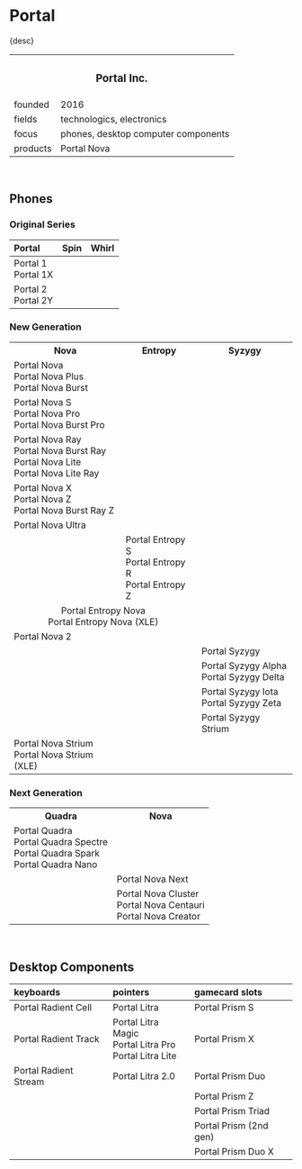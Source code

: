 # Portal

{desc}


<table>
  <tr>
    <th colspan="2"> <h3> Portal Inc. </h3> </th>
  </tr>
  <tr>
    <td> founded </td>
    <td> 2016 </td>
  </tr>
  <tr>
    <td> fields </td>
    <td> technologics, electronics </td>
  </tr>
  <tr>
    <td> focus </td>
    <td> phones, desktop computer components </td>
  </tr>
  <tr>
    <td> products </td>
    <td> Portal Nova </td>
  </tr>
</table>

<br>

## Phones

### Original Series

| Portal | Spin | Whirl |
| :----- | :--- | :---- |
| Portal 1 <br> Portal 1X | | |
| Portal 2 <br> Portal 2Y | | |

### New Generation

<table>
  <tr>
    <th> Nova </th>
    <th> Entropy </th>
    <th> Syzygy </th>
  </tr>
  <tr>
    <td>
      Portal Nova <br>
      Portal Nova Plus <br>
      Portal Nova Burst
    </td>
    <td></td> <td></td>
  </tr>
  <tr>
    <td>
      Portal Nova S <br>
      Portal Nova Pro <br>
      Portal Nova Burst Pro
    </td>
    <td></td> <td></td>
  </tr>
  <tr>
    <td>
      Portal Nova Ray <br>
      Portal Nova Burst Ray <br>
      Portal Nova Lite <br>
      Portal Nova Lite Ray
    </td>
    <td></td> <td></td>
  </tr>
  <tr>
    <td>
      Portal Nova X <br>
      Portal Nova Z <br>
      Portal Nova Burst Ray Z
    </td>
    <td></td> <td></td>
  </tr>
  <tr>
    <td> Portal Nova Ultra </td>
    <td></td> <td></td>
  </tr>
  <tr>
    <td></td>
    <td>
      Portal Entropy S <br>
      Portal Entropy R <br>
      Portal Entropy Z <br>
    </td>
    <td></td>
  </tr>
  <tr>
    <td colspan="2" align="center">
      Portal Entropy Nova <br>
      Portal Entropy Nova (XLE)
    </td>
    <td></td>
  </tr>
  <tr>
    <td> Portal Nova 2 </td>
    <td></td> <td></td>
  </tr>
  <tr>
    <td></td> <td></td>
    <td> Portal Syzygy </td>
  </tr>
  <tr>
    <td></td> <td></td>
    <td>
      Portal Syzygy Alpha <br>
      Portal Syzygy Delta
    </td>
  </tr>
  <tr>
    <td></td> <td></td>
    <td>
      Portal Syzygy Iota <br>
      Portal Syzygy Zeta
    </td>
  </tr>
  <tr>
    <td></td> <td></td>
    <td> Portal Syzygy Strium </td>
  </tr>
  <tr>
    <td>
      Portal Nova Strium <br>
      Portal Nova Strium (XLE)
    </td>
    <td></td> <td></td>
  </tr>
</table>

### Next Generation

<table>
  <tr>
    <th> Quadra </th>
    <th> Nova </th>
  </tr>
  <tr>
    <td>
      Portal Quadra <br>
      Portal Quadra Spectre <br>
      Portal Quadra Spark <br>
      Portal Quadra Nano
    </td>
    <td></td>
  </tr>
  <tr>
    <td></td>
    <td> Portal Nova Next </td>
  </tr>
  <tr>
    <td></td>
    <td>
      Portal Nova Cluster <br>
      Portal Nova Centauri <br>
      Portal Nova Creator
    </td>
  </tr>
</table>

<br>

## Desktop Components

| keyboards | pointers | gamecard slots |
| :-------- | :------- | :------------- |
| Portal Radient Cell | Portal Litra | Portal Prism S |
| Portal Radient Track | Portal Litra Magic <br> Portal Litra Pro <br> Portal Litra Lite | Portal Prism X |
| Portal Radient Stream | Portal Litra 2.0 | Portal Prism Duo |
| | | Portal Prism Z |
| | | Portal Prism Triad |
| | | Portal Prism (2nd gen) |
| | | Portal Prism Duo X |
